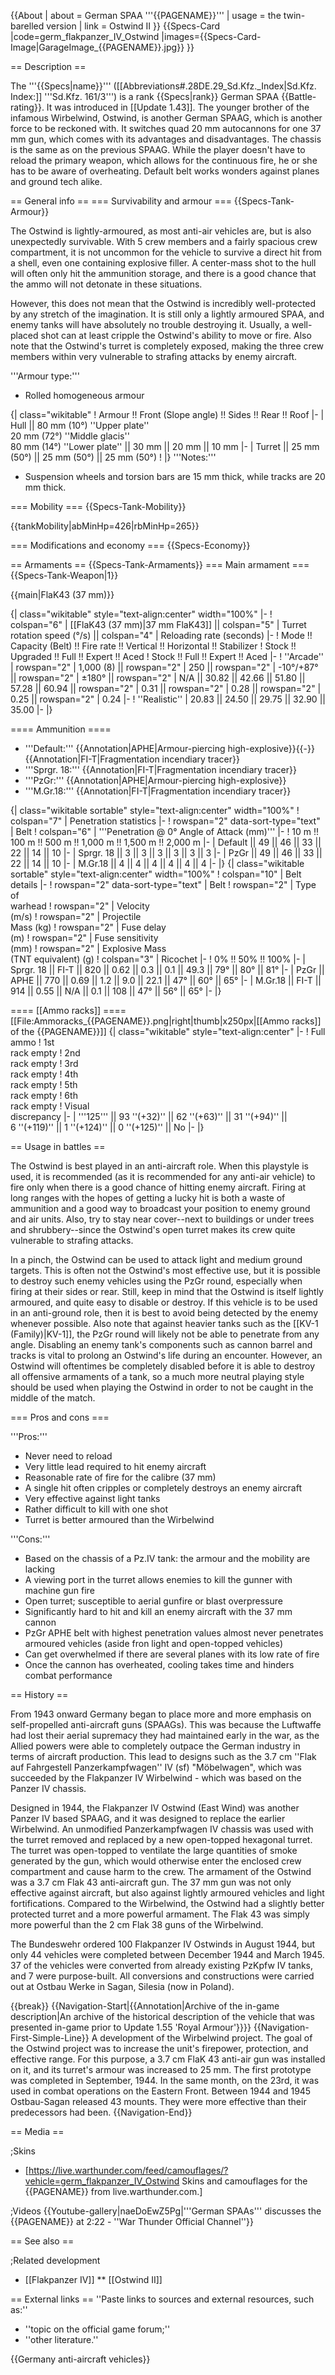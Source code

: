 {{About
| about = German SPAA '''{{PAGENAME}}'''
| usage = the twin-barelled version
| link = Ostwind II
}}
{{Specs-Card
|code=germ_flakpanzer_IV_Ostwind
|images={{Specs-Card-Image|GarageImage_{{PAGENAME}}.jpg}}
}}

== Description ==

<!-- ''In the description, the first part should be about the history of the creation and combat usage of the vehicle, as well as its key features. In the second part, tell the reader about the ground vehicle in the game. Insert a screenshot of the vehicle, so that if the novice player does not remember the vehicle by name, he will immediately understand what kind of vehicle the article is talking about.'' -->

The '''{{Specs|name}}''' ([[Abbreviations#.28DE.29_Sd.Kfz._Index|Sd.Kfz. Index:]] '''Sd.Kfz. 161/3''') is a rank {{Specs|rank}} German SPAA {{Battle-rating}}. It was introduced in [[Update 1.43]]. The younger brother of the infamous Wirbelwind, Ostwind, is another German SPAAG, which is another force to be reckoned with. It switches quad 20 mm autocannons for one 37 mm gun, which comes with its advantages and disadvantages. The chassis is the same as on the previous SPAAG. While the player doesn't have to reload the primary weapon, which allows for the continuous fire, he or she has to be aware of overheating. Default belt works wonders against planes and ground tech alike.

== General info ==
=== Survivability and armour ===
{{Specs-Tank-Armour}}

<!-- ''Describe armour protection. Note the most well protected and key weak areas. Appreciate the layout of modules as well as the number and location of crew members. Is the level of armour protection sufficient, is the placement of modules helpful for survival in combat? If necessary use a visual template to indicate the most secure and weak zones of the armour.'' -->

The Ostwind is lightly-armoured, as most anti-air vehicles are, but is also unexpectedly survivable. With 5 crew members and a fairly spacious crew compartment, it is not uncommon for the vehicle to survive a direct hit from a shell, even one containing explosive filler. A center-mass shot to the hull will often only hit the ammunition storage, and there is a good chance that the ammo will not detonate in these situations.

However, this does not mean that the Ostwind is incredibly well-protected by any stretch of the imagination. It is still only a lightly armoured SPAA, and enemy tanks will have absolutely no trouble destroying it. Usually, a well-placed shot can at least cripple the Ostwind's ability to move or fire. Also note that the Ostwind's turret is completely exposed, making the three crew members within very vulnerable to strafing attacks by enemy aircraft.

'''Armour type:'''

- Rolled homogeneous armour

{| class="wikitable"
! Armour !! Front (Slope angle) !! Sides !! Rear !! Roof
|-
| Hull || 80 mm (10°) ''Upper plate'' <br> 20 mm (72°) ''Middle glacis'' <br> 80 mm (14°) ''Lower plate'' || 30 mm || 20 mm || 10 mm
|-
| Turret || 25 mm (50°) || 25 mm (50°) || 25 mm (50°)
!
|}
'''Notes:'''

- Suspension wheels and torsion bars are 15 mm thick, while tracks are 20 mm thick.

=== Mobility ===
{{Specs-Tank-Mobility}}

<!-- ''Write about the mobility of the ground vehicle. Estimate the specific power and manoeuvrability, as well as the maximum speed forwards and backwards.'' -->

{{tankMobility|abMinHp=426|rbMinHp=265}}

=== Modifications and economy ===
{{Specs-Economy}}

== Armaments ==
{{Specs-Tank-Armaments}}
=== Main armament ===
{{Specs-Tank-Weapon|1}}

<!-- ''Give the reader information about the characteristics of the main gun. Assess its effectiveness in a battle based on the reloading speed, ballistics and the power of shells. Do not forget about the flexibility of the fire, that is how quickly the cannon can be aimed at the target, open fire on it and aim at another enemy. Add a link to the main article on the gun: <code><nowiki>{{main|Name of the weapon}}</nowiki></code>. Describe in general terms the ammunition available for the main gun. Give advice on how to use them and how to fill the ammunition storage.'' -->

{{main|FlaK43 (37 mm)}}

{| class="wikitable" style="text-align:center" width="100%"
|-
! colspan="6" | [[FlaK43 (37 mm)|37 mm FlaK43]] || colspan="5" | Turret rotation speed (°/s) || colspan="4" | Reloading rate (seconds)
|-
! Mode !! Capacity (Belt) !! Fire rate !! Vertical !! Horizontal !! Stabilizer
! Stock !! Upgraded !! Full !! Expert !! Aced
! Stock !! Full !! Expert !! Aced
|-
! ''Arcade''
| rowspan="2" | 1,000 (8) || rowspan="2" | 250 || rowspan="2" | -10°/+87° || rowspan="2" | ±180° || rowspan="2" | N/A || 30.82 || 42.66 || 51.80 || 57.28 || 60.94 || rowspan="2" | 0.31 || rowspan="2" | 0.28 || rowspan="2" | 0.25 || rowspan="2" | 0.24
|-
! ''Realistic''
| 20.83 || 24.50 || 29.75 || 32.90 || 35.00
|-
|}

==== Ammunition ====

- '''Default:''' {{Annotation|APHE|Armour-piercing high-explosive}}{{-}}{{Annotation|FI-T|Fragmentation incendiary tracer}}
- '''Sprgr. 18:''' {{Annotation|FI-T|Fragmentation incendiary tracer}}
- '''PzGr:''' {{Annotation|APHE|Armour-piercing high-explosive}}
- '''M.Gr.18:''' {{Annotation|FI-T|Fragmentation incendiary tracer}}

{| class="wikitable sortable" style="text-align:center" width="100%"
! colspan="7" | Penetration statistics
|-
! rowspan="2" data-sort-type="text" | Belt
! colspan="6" | '''Penetration @ 0° Angle of Attack (mm)'''
|-
! 10 m !! 100 m !! 500 m !! 1,000 m !! 1,500 m !! 2,000 m
|-
| Default || 49 || 46 || 33 || 22 || 14 || 10
|-
| Sprgr. 18 || 3 || 3 || 3 || 3 || 3 || 3
|-
| PzGr || 49 || 46 || 33 || 22 || 14 || 10
|-
| M.Gr.18 || 4 || 4 || 4 || 4 || 4 || 4
|-
|}
{| class="wikitable sortable" style="text-align:center" width="100%"
! colspan="10" | Belt details
|-
! rowspan="2" data-sort-type="text" | Belt
! rowspan="2" | Type of<br>warhead
! rowspan="2" | Velocity<br>(m/s)
! rowspan="2" | Projectile<br>Mass (kg)
! rowspan="2" | Fuse delay<br>(m)
! rowspan="2" | Fuse sensitivity<br>(mm)
! rowspan="2" | Explosive Mass<br>(TNT equivalent) (g)
! colspan="3" | Ricochet
|-
! 0% !! 50% !! 100%
|-
| Sprgr. 18 || FI-T || 820 || 0.62 || 0.3 || 0.1 || 49.3 || 79° || 80° || 81°
|-
| PzGr || APHE || 770 || 0.69 || 1.2 || 9.0 || 22.1 || 47° || 60° || 65°
|-
| M.Gr.18 || FI-T || 914 || 0.55 || N/A || 0.1 || 108 || 47° || 56° || 65°
|-
|}

==== [[Ammo racks]] ====
[[File:Ammoracks_{{PAGENAME}}.png|right|thumb|x250px|[[Ammo racks]] of the {{PAGENAME}}]]
{| class="wikitable" style="text-align:center"
|-
! Full<br>ammo
! 1st<br>rack empty
! 2nd<br>rack empty
! 3rd<br>rack empty
! 4th<br>rack empty
! 5th<br>rack empty
! 6th<br>rack empty
! Visual<br>discrepancy
|-
| '''125''' || 93&nbsp;''(+32)'' || 62&nbsp;''(+63)'' || 31&nbsp;''(+94)'' || 6&nbsp;''(+119)'' || 1&nbsp;''(+124)'' || 0&nbsp;''(+125)'' || No
|-
|}

== Usage in battles ==

<!-- ''Describe the tactics of playing in the vehicle, the features of using vehicles in the team and advice on tactics. Refrain from creating a "guide" - do not impose a single point of view but instead give the reader food for thought. Describe the most dangerous enemies and give recommendations on fighting them. If necessary, note the specifics of the game in different modes (AB, RB, SB).'' -->

The Ostwind is best played in an anti-aircraft role. When this playstyle is used, it is recommended (as it is recommended for any anti-air vehicle) to fire only when there is a good chance of hitting enemy aircraft. Firing at long ranges with the hopes of getting a lucky hit is both a waste of ammunition and a good way to broadcast your position to enemy ground and air units. Also, try to stay near cover--next to buildings or under trees and shrubbery--since the Ostwind's open turret makes its crew quite vulnerable to strafing attacks.

In a pinch, the Ostwind can be used to attack light and medium ground targets. This is often not the Ostwind's most effective use, but it is possible to destroy such enemy vehicles using the PzGr round, especially when firing at their sides or rear. Still, keep in mind that the Ostwind is itself lightly armoured, and quite easy to disable or destroy. If this vehicle is to be used in an anti-ground role, then it is best to avoid being detected by the enemy whenever possible. Also note that against heavier tanks such as the [[KV-1 (Family)|KV-1]], the PzGr round will likely not be able to penetrate from any angle. Disabling an enemy tank's components such as cannon barrel and tracks is vital to prolong an Ostwind's life during an encounter. However, an Ostwind will oftentimes be completely disabled before it is able to destroy all offensive armaments of a tank, so a much more neutral playing style should be used when playing the Ostwind in order to not be caught in the middle of the match.

=== Pros and cons ===

<!-- ''Summarise and briefly evaluate the vehicle in terms of its characteristics and combat effectiveness. Mark its pros and cons in a bulleted list. Try not to use more than 6 points for each of the characteristics. Avoid using categorical definitions such as "bad", "good" and the like - use substitutions with softer forms such as "inadequate" and "effective".'' -->

'''Pros:'''

- Never need to reload
- Very little lead required to hit enemy aircraft
- Reasonable rate of fire for the calibre (37 mm)
- A single hit often cripples or completely destroys an enemy aircraft
- Very effective against light tanks
- Rather difficult to kill with one shot
- Turret is better armoured than the Wirbelwind

'''Cons:'''

- Based on the chassis of a Pz.IV tank: the armour and the mobility are lacking
- A viewing port in the turret allows enemies to kill the gunner with machine gun fire
- Open turret; susceptible to aerial gunfire or blast overpressure
- Significantly hard to hit and kill an enemy aircraft with the 37 mm cannon
- PzGr APHE belt with highest penetration values almost never penetrates armoured vehicles (aside fron light and open-topped vehicles)
- Can get overwhelmed if there are several planes with its low rate of fire
- Once the cannon has overheated, cooling takes time and hinders combat performance

== History ==

<!-- ''Describe the history of the creation and combat usage of the vehicle in more detail than in the introduction. If the historical reference turns out to be too long, take it to a separate article, taking a link to the article about the vehicle and adding a block "/History" (example: <nowiki>https://wiki.warthunder.com/(Vehicle-name)/History</nowiki>) and add a link to it here using the <code>main</code> template. Be sure to reference text and sources by using <code><nowiki><ref></ref></nowiki></code>, as well as adding them at the end of the article with <code><nowiki><references /></nowiki></code>. This section may also include the vehicle's dev blog entry (if applicable) and the in-game encyclopedia description (under <code><nowiki>=== In-game description ===</nowiki></code>, also if applicable).'' -->

From 1943 onward Germany began to place more and more emphasis on self-propelled anti-aircraft guns (SPAAGs). This was because the Luftwaffe had lost their aerial supremacy they had maintained early in the war, as the Allied powers were able to completely outpace the German industry in terms of aircraft production. This lead to designs such as the 3.7 cm ''Flak auf Fahrgestell Panzerkampfwagen'' IV (sf) "Möbelwagen", which was succeeded by the Flakpanzer IV Wirbelwind - which was based on the Panzer IV chassis.

Designed in 1944, the Flakpanzer IV Ostwind (East Wind) was another Panzer IV based SPAAG, and it was designed to replace the earlier Wirbelwind. An unmodified Panzerkampfwagen IV chassis was used with the turret removed and replaced by a new open-topped hexagonal turret. The turret was open-topped to ventilate the large quantities of smoke generated by the gun, which would otherwise enter the enclosed crew compartment and cause harm to the crew. The armament of the Ostwind was a 3.7 cm Flak 43 anti-aircraft gun. The 37 mm gun was not only effective against aircraft, but also against lightly armoured vehicles and light fortifications. Compared to the Wirbelwind, the Ostwind had a slightly better protected turret and a more powerful armament. The Flak 43 was simply more powerful than the 2 cm Flak 38 guns of the Wirbelwind.

The Bundeswehr ordered 100 Flakpanzer IV Ostwinds in August 1944, but only 44 vehicles were completed between December 1944 and March 1945. 37 of the vehicles were converted from already existing PzKpfw IV tanks, and 7 were purpose-built. All conversions and constructions were carried out at Ostbau Werke in Sagan, Silesia (now in Poland).

{{break}}
{{Navigation-Start|{{Annotation|Archive of the in-game description|An archive of the historical description of the vehicle that was presented in-game prior to Update 1.55 'Royal Armour'}}}}
{{Navigation-First-Simple-Line}}
A development of the Wirbelwind project. The goal of the Ostwind project was to increase the unit's firepower, protection, and effective range. For this purpose, a 3.7 cm FlaK 43 anti-air gun was installed on it, and its turret's armour was increased to 25 mm. The first prototype was completed in September, 1944. In the same month, on the 23rd, it was used in combat operations on the Eastern Front. Between 1944 and 1945 Ostbau-Sagan released 43 mounts. They were more effective than their predecessors had been.
{{Navigation-End}}

== Media ==

<!-- ''Excellent additions to the article would be video guides, screenshots from the game, and photos.'' -->

;Skins

- [https://live.warthunder.com/feed/camouflages/?vehicle=germ_flakpanzer_IV_Ostwind Skins and camouflages for the {{PAGENAME}} from live.warthunder.com.]

;Videos
{{Youtube-gallery|naeDoEwZ5Pg|'''German SPAAs''' discusses the {{PAGENAME}} at 2:22 - ''War Thunder Official Channel''}}

== See also ==

<!-- ''Links to the articles on the War Thunder Wiki that you think will be useful for the reader, for example:''
* ''reference to the series of the vehicles;''
* ''links to approximate analogues of other nations and research trees.'' -->

;Related development

- [[Flakpanzer IV]]
  \*\* [[Ostwind II]]

== External links ==
''Paste links to sources and external resources, such as:''

- ''topic on the official game forum;''
- ''other literature.''

{{Germany anti-aircraft vehicles}}
